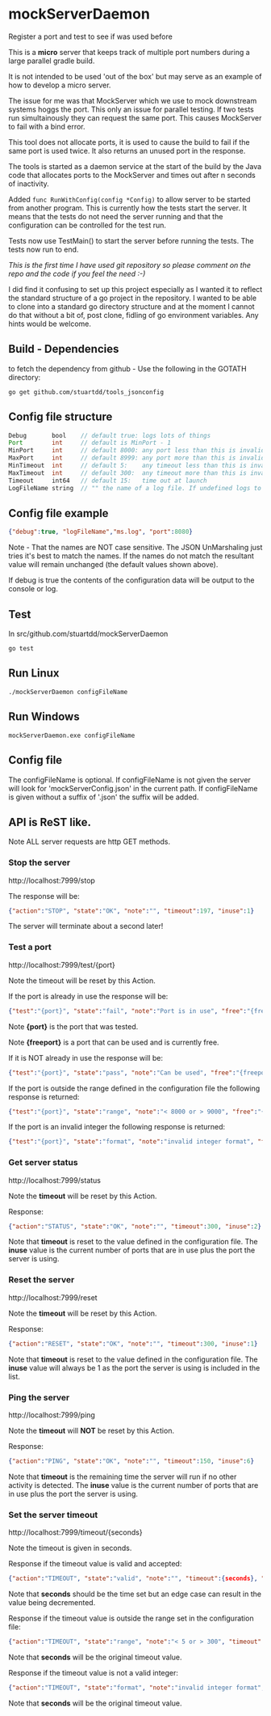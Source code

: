 # mockServerDaemon
Register a port and test to see if was used before

This is a **micro** server that keeps track of multiple port numbers during a large parallel gradle build.

It is not intended to be used 'out of the box' but may serve as an example of how to develop a micro server.

The issue for me was that MockServer which we use to mock downstream systems hoggs the port. This only an issue for parallel testing. If two tests run simultainously they can request the same port. This causes MockServer to fail with a bind error.

This tool does not allocate ports, it is used to cause the build to fail if the same port is used twice. It also returns an unused port in the response.

The tools is started as a daemon service at the start of the build by the Java code that allocates ports to the MockServer and times out after n seconds of inactivity.

Added ```func RunWithConfig(config *Config)``` to allow server to be started from another program. This is currently how the tests start the server. It means that the tests do not need the server running and that the configuration can be controlled for the test run. 

Tests now use TestMain() to start the server before running the tests. The tests now run to end.

_This is the first time I have used git repository so please comment on the repo and the code if you feel the need :-)_

I did find it confusing to set up this project especially as I wanted it to reflect the standard structure of a go project in the repository. I wanted to be able to clone into a standard go directory structure and at the moment I cannot do that without a bit of, post clone, fidling of go environment variables. Any hints would be welcome. 

## Build - Dependencies
to fetch the dependency from github - Use the following in the GOTATH directory:

```
go get github.com/stuartdd/tools_jsonconfig
```

## Config file structure
```java
Debug       bool    // default true: logs lots of things
Port        int     // default is MinPort - 1
MinPort     int     // default 8000: any port less than this is invalid
MaxPort     int     // default 8999: any port more than this is invalid
MinTimeout  int     // default 5:    any timeout less than this is invalid
MaxTimeout  int     // default 300:  any timeout more than this is invalid
Timeout     int64   // default 15:   time out at launch
LogFileName string  // "" the name of a log file. If undefined logs to console
``` 
## Config file example
```json
{"debug":true, "logFileName","ms.log", "port":8080}
```
Note - That the names are NOT case sensitive. The JSON UnMarshaling just tries it's best to match the names.
If the names do not match the resultant value will remain unchanged (the default values shown above).

If debug is true the contents of the configuration data will be output to the console or log.

## Test
In src/github.com/stuartdd/mockServerDaemon

```
go test
```

## Run Linux
```
./mockServerDaemon configFileName
```

## Run Windows
```
mockServerDaemon.exe configFileName
```

## Config file
The configFileName is optional. If configFileName is not given the server will look for 'mockServerConfig.json' in the current path.
If configFileName is given without a suffix of '.json' the suffix will be added.

## API is ReST like.
Note ALL server requests are http GET methods.

### Stop the server
http://localhost:7999/stop

The response will be:
```json
{"action":"STOP", "state":"OK", "note":"", "timeout":197, "inuse":1}
```

The server will terminate about a second later!

### Test a port
http://localhost:7999/test/{port}

Note the timeout will be reset by this Action.
  
If the port is already in use the response will be:
  
```json
{"test":"{port}", "state":"fail", "note":"Port is in use", "free":"{freeport}"}
```
Note **{port}** is the port that was tested.

Note **{freeport}** is a port that can be used and is currently free.

If it is NOT already in use the response will be:

```json
{"test":"{port}", "state":"pass", "note":"Can be used", "free":"{freeport}"}
```

If the port is outside the range defined in the configuration file the following response is returned:

```json
{"test":"{port}", "state":"range", "note":"< 8000 or > 9000", "free":"{freeport}"}
```

If the port is an invalid integer the following response is returned:

```json
{"test":"{port}", "state":"format", "note":"invalid integer format", "free":"{freeport}"}
```

### Get server status
http://localhost:7999/status

Note the **timeout** will be reset by this Action.

Response:
```json
{"action":"STATUS", "state":"OK", "note":"", "timeout":300, "inuse":2}
```

Note that **timeout** is reset to the value defined in the configuration file.
The **inuse** value is the current number of ports that are in use plus the port the server is using.

### Reset the server
http://localhost:7999/reset

Note the **timeout** will be reset by this Action.

Response:
```json
{"action":"RESET", "state":"OK", "note":"", "timeout":300, "inuse":1}
```

Note that **timeout** is reset to the value defined in the configuration file.
The **inuse** value will always be 1 as the port the server is using is included in the list.

### Ping the server
http://localhost:7999/ping

Note the **timeout** will **NOT** be reset by this Action.

Response:

```json
{"action":"PING", "state":"OK", "note":"", "timeout":150, "inuse":6}
```

Note that **timeout** is the remaining time the server will run if no other activity is detected.
The **inuse** value is the current number of ports that are in use plus the port the server is using.

### Set the server timeout
http://localhost:7999/timeout/{seconds}


Note the timeout is given in seconds.

Response if the timeout value is valid and accepted:

```json
{"action":"TIMEOUT", "state":"valid", "note":"", "timeout":{seconds}, "inuse":2}
```

Note that **seconds** should be the time set but an edge case can result in the value being decremented.

Response if the timeout value is outside the range set in the configuration file:

```json
{"action":"TIMEOUT", "state":"range", "note":"< 5 or > 300", "timeout":{seconds}, "inuse":2}
```

Note that **seconds** will be the original timeout value.

Response if the timeout value is not a valid integer:

```json
{"action":"TIMEOUT", "state":"format", "note":"invalid integer format", "timeout":{seconds}, "inuse":2}
```

Note that **seconds** will be the original timeout value.
